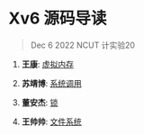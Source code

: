 # Xv6 源码导读

> Dec 6 2022
> NCUT 计实验20

1. **王康**: [虚拟内存](xv6/VM/index.md)

2. **苏靖博**: [系统调用](xv6/Syscall/index.md)

3. **董安杰**: [锁](xv6/Lock/index.md)

4. **王帅帅**: [文件系统](xv6/Filesystem/Filesystem_Hierachy.md)

